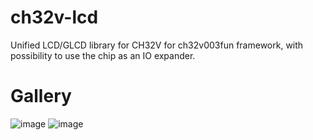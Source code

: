 # ch32v-lcd
Unified LCD/GLCD library for CH32V for ch32v003fun framework, with possibility to use the chip as an IO expander.

# Gallery
![image](Images/lcd_c_1602_0.jpg)
![image](Images/lcd_c_2004_0.jpg)
